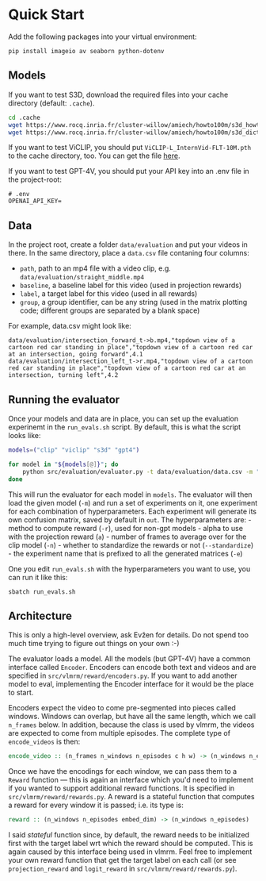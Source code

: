 # Quick Start

Add the following packages into your virtual environment:

```
pip install imageio av seaborn python-dotenv
```

## Models

If you want to test S3D, download the required files into your cache directory (default: `.cache`).

```sh
cd .cache
wget https://www.rocq.inria.fr/cluster-willow/amiech/howto100m/s3d_howto100m.pth
wget https://www.rocq.inria.fr/cluster-willow/amiech/howto100m/s3d_dict.npy
```

If you want to test ViCLIP, you should put `ViCLIP-L_InternVid-FLT-10M.pth` to the cache directory, too. You can get the file [here](https://huggingface.co/OpenGVLab/ViCLIP/tree/main).

If you want to test GPT-4V, you should put your API key into an .env file in the project-root:

```
# .env
OPENAI_API_KEY=
```

## Data

In the project root, create a folder `data/evaluation` and put your videos in there. In the same directory, place a `data.csv` file contaning four columns:

- `path`, path to an mp4 file with a video clip, e.g. `data/evaluation/straight_middle.mp4`
- `baseline`, a baseline label for this video (used in projection rewards)
- `label`, a target label for this video (used in all rewards)
- `group`, a group identifier, can be any string (used in the matrix plotting code; different groups are separated by a blank space)

For example, data.csv might look like:

```csv
data/evaluation/intersection_forward_t->b.mp4,"topdown view of a cartoon red car standing in place","topdown view of a cartoon red car at an intersection, going forward",4.1
data/evaluation/intersection_left_t->r.mp4,"topdown view of a cartoon red car standing in place","topdown view of a cartoon red car at an intersection, turning left",4.2
```

## Running the evaluator

Once your models and data are in place, you can set up the evaluation experinemt in the `run_evals.sh` script. By default, this is what the script looks like:

```bash
models=("clip" "viclip" "s3d" "gpt4")

for model in "${models[@]}"; do
    python src/evaluation/evaluator.py -t data/evaluation/data.csv -m "$model" -r logit,projection -a 0.0,0.25,0.50,0.75,1.0 -n 32 -e standardized_improved --standardize
done
```

This will run the evaluator for each model in `models`. The evaluator will then load the given model (`-m`) and run a set of experiments on it, one experiment for each combination of hyperparameters. Each experiment will generate its own confusion matrix, saved by default in `out`. The hyperparameters are:
    - method to compute reward (`-r`), used for non-gpt models
    - alpha to use with the projection reward (`a`)
    - number of frames to average over for the clip model (`-n`)
    - whether to standardize the rewards or not (`--standardize`)
    - the experiment name that is prefixed to all the generated matrices (`-e`)

One you edit `run_evals.sh` with the hyperparameters you want to use, you can run it like this:

```shell
sbatch run_evals.sh
```

## Architecture

This is only a high-level overview, ask Evžen for details. Do not spend too much time trying to figure out things on your own :-)

The evaluator loads a model. All the models (but GPT-4V) have a common interface called `Encoder`. Encoders can encode both text and videos and are specified in `src/vlmrm/reward/encoders.py`. If you want to add another model to eval, implementing the Encoder interface for it would be the place to start.

Encoders expect the video to come pre-segmented into pieces called windows. Windows can overlap, but have all the same length, which we call `n_frames` below. In addition, because the class is used by vlmrm, the videos are expected to come from multiple episodes. The complete type of `encode_videos` is then:

```haskell
encode_video :: (n_frames n_windows n_episodes c h w) -> (n_windows n_episodes embed_dim)
```

Once we have the encodings for each window, we can pass them to a `Reward` function — this is again an interface which you'd need to implement if you wanted to support additional reward functions. It is specified in `src/vlmrm/reward/rewards.py`. A reward is a stateful function that computes a reward for every window it is passed; i.e. its type is:

```haskell
reward :: (n_windows n_episodes embed_dim) -> (n_windows n_episodes)
```

I said _stateful_ function since, by default, the reward needs to be initialized first with the target label wrt which the reward should be computed. This is again caused by this interface being used in vlmrm. Feel free to implement your own reward function that get the target label on each call (or see `projection_reward` and `logit_reward` in `src/vlmrm/reward/rewards.py`).
